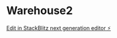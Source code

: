 # Warehouse2

[Edit in StackBlitz next generation editor ⚡️](https://stackblitz.com/~/github.com/AdamMonkey10/Warehouse2)